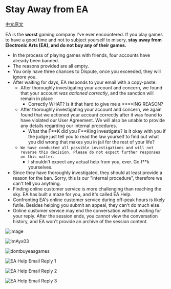 # Stay Away from EA
[中文原文](/README.md)

EA is the **worst** gaming company I've ever encountered. If you play games to have a good time and not to subject yourself to misery, **stay away from Electronic Arts (EA), and do not buy any of their games.**

- In the process of playing games with friends, four accounts have already been banned.
- The reasons provided are all empty.
- You only have three chances to Dispute, once you exceeded, they will ignore you.
- After waiting for days, EA responds to your email with a copy-paste:
  - After thoroughly investigating your account and concern, we found that your account *was actioned correctly*, and the sanction will remain in place
    - Correctly WHAT? Is it that hard to give me a ****ING REASON? 
  - After thoroughly investigating your account and concern, we again found that we actioned your account correctly after it was found to have violated our User Agreement. We will also be unable to provide any details regarding our internal procedures.
    - What the F\**K did you F\**King investigate? Is it okay with you if the judge just tell you to read the law yourself to find out what you did wrong that makes you in jail for the rest of your life?
  - `We have conducted all possible investigations and will not reverse this decision. Please do not expect further responses on this matter.`
    - I shouldn't expect any actual help from you, ever. Go f**k yourselves.
- Since they have thoroughly investigated, they should at least provide a reason for the ban. Sorry, this is our "internal procedure", therefore we can't tell you anything.
- Finding online customer service is more challenging than reaching the sky. EA has built a maze for you, and it's called EA Help.
- Confronting EA's online customer service during off-peak hours is likely futile. Besides helping you submit an appeal, they can't do much else.
- Online customer service may end the conversation without waiting for your reply. After the session ends, you cannot view the conversation history, and EA won't provide an archive of the session content.

![image](https://github.com/Ayx03/EA/assets/75155322/97e34f39-bd13-487c-926b-0526e0261265)

![ImAyx03](https://github.com/Ayx03/EA/assets/75155322/980dbe21-31fa-47c7-940c-f1bac0260945)

![dontbuyeasgames](https://github.com/Ayx03/EA/assets/75155322/34f1d628-80fc-4f89-a9b7-1daa38ff7e41)

![EA Help Email Reply 1](https://github.com/Ayx03/EA/assets/75155322/14582756-6c00-4c4f-a272-382ded9e38ce)

![EA Help Email Reply 2](https://github.com/Ayx03/EA/assets/75155322/5f49053d-db91-41ff-a0dc-3895cfc6711f)

![EA Help Email Reply 3](https://github.com/Ayx03/EA/assets/75155322/94b74855-4a43-46e9-be04-9d30ee6f3498)
